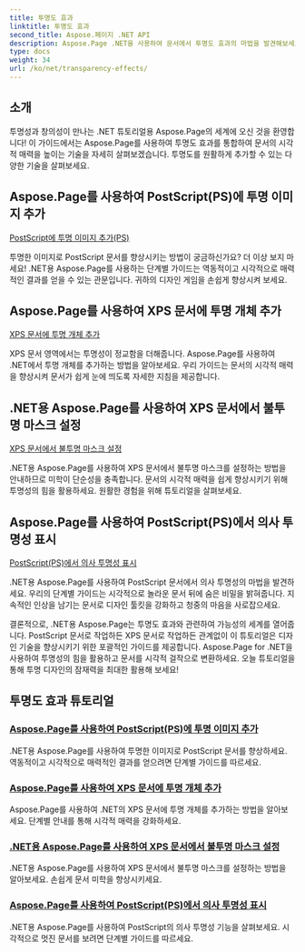 ```yaml
---
title: 투명도 효과
linktitle: 투명도 효과
second_title: Aspose.페이지 .NET API
description: Aspose.Page .NET을 사용하여 문서에서 투명도 효과의 마법을 발견해보세요. 놀라운 시각적 향상을 위한 단계별 튜토리얼을 통해 디자인을 향상시키세요.
type: docs
weight: 34
url: /ko/net/transparency-effects/
---
```


## 소개

투명성과 창의성이 만나는 .NET 튜토리얼용 Aspose.Page의 세계에 오신 것을 환영합니다! 이 가이드에서는 Aspose.Page를 사용하여 투명도 효과를 통합하여 문서의 시각적 매력을 높이는 기술을 자세히 살펴보겠습니다. 투명도를 원활하게 추가할 수 있는 다양한 기술을 살펴보세요.

## Aspose.Page를 사용하여 PostScript(PS)에 투명 이미지 추가
[PostScript에 투명 이미지 추가(PS)](./add-transparent-image-to-postscript-ps/)

투명한 이미지로 PostScript 문서를 향상시키는 방법이 궁금하신가요? 더 이상 보지 마세요! .NET용 Aspose.Page를 사용하는 단계별 가이드는 역동적이고 시각적으로 매력적인 결과를 얻을 수 있는 관문입니다. 귀하의 디자인 게임을 손쉽게 향상시켜 보세요.

## Aspose.Page를 사용하여 XPS 문서에 투명 개체 추가
[XPS 문서에 투명 개체 추가](./add-transparent-object-to-xps-document/)

XPS 문서 영역에서는 투명성이 정교함을 더해줍니다. Aspose.Page를 사용하여 .NET에서 투명 개체를 추가하는 방법을 알아보세요. 우리 가이드는 문서의 시각적 매력을 향상시켜 문서가 쉽게 눈에 띄도록 자세한 지침을 제공합니다.

## .NET용 Aspose.Page를 사용하여 XPS 문서에서 불투명 마스크 설정
[XPS 문서에서 불투명 마스크 설정](./set-opacity-mask-in-xps-document/)

.NET용 Aspose.Page를 사용하여 XPS 문서에서 불투명 마스크를 설정하는 방법을 안내하므로 미학이 단순성을 충족합니다. 문서의 시각적 매력을 쉽게 향상시키기 위해 투명성의 힘을 활용하세요. 원활한 경험을 위해 튜토리얼을 살펴보세요.

## Aspose.Page를 사용하여 PostScript(PS)에서 의사 투명성 표시
[PostScript(PS)에서 의사 투명성 표시](./show-pseudo-transparency-in-postscript-ps/)

.NET용 Aspose.Page를 사용하여 PostScript 문서에서 의사 투명성의 마법을 발견하세요. 우리의 단계별 가이드는 시각적으로 놀라운 문서 뒤에 숨은 비밀을 밝혀줍니다. 지속적인 인상을 남기는 문서로 디자인 툴킷을 강화하고 청중의 마음을 사로잡으세요.

결론적으로, .NET용 Aspose.Page는 투명도 효과와 관련하여 가능성의 세계를 열어줍니다. PostScript 문서로 작업하든 XPS 문서로 작업하든 관계없이 이 튜토리얼은 디자인 기술을 향상시키기 위한 포괄적인 가이드를 제공합니다. Aspose.Page for .NET을 사용하여 투명성의 힘을 활용하고 문서를 시각적 걸작으로 변환하세요. 오늘 튜토리얼을 통해 투명 디자인의 잠재력을 최대한 활용해 보세요!
## 투명도 효과 튜토리얼
### [Aspose.Page를 사용하여 PostScript(PS)에 투명 이미지 추가](./add-transparent-image-to-postscript-ps/)
.NET용 Aspose.Page를 사용하여 투명한 이미지로 PostScript 문서를 향상하세요. 역동적이고 시각적으로 매력적인 결과를 얻으려면 단계별 가이드를 따르세요.
### [Aspose.Page를 사용하여 XPS 문서에 투명 개체 추가](./add-transparent-object-to-xps-document/)
Aspose.Page를 사용하여 .NET의 XPS 문서에 투명 개체를 추가하는 방법을 알아보세요. 단계별 안내를 통해 시각적 매력을 강화하세요.
### [.NET용 Aspose.Page를 사용하여 XPS 문서에서 불투명 마스크 설정](./set-opacity-mask-in-xps-document/)
.NET용 Aspose.Page를 사용하여 XPS 문서에서 불투명 마스크를 설정하는 방법을 알아보세요. 손쉽게 문서 미학을 향상시키세요.
### [Aspose.Page를 사용하여 PostScript(PS)에서 의사 투명성 표시](./show-pseudo-transparency-in-postscript-ps/)
.NET용 Aspose.Page를 사용하여 PostScript의 의사 투명성 기능을 살펴보세요. 시각적으로 멋진 문서를 보려면 단계별 가이드를 따르세요.